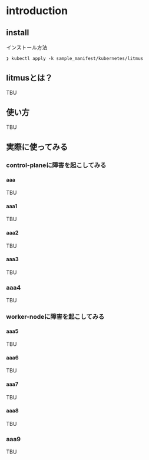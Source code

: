 # introduction

## install

インストール方法

```:terminal
❯ kubectl apply -k sample_manifest/kubernetes/litmus
```

## litmusとは？

TBU

## 使い方

TBU

## 実際に使ってみる

### control-planeに障害を起こしてみる

#### aaa

TBU

#### aaa1

TBU

#### aaa2

TBU

#### aaa3

TBU

### aaa4

TBU

### worker-nodeに障害を起こしてみる

#### aaa5

TBU

#### aaa6

TBU

#### aaa7

TBU

#### aaa8

TBU

### aaa9

TBU
